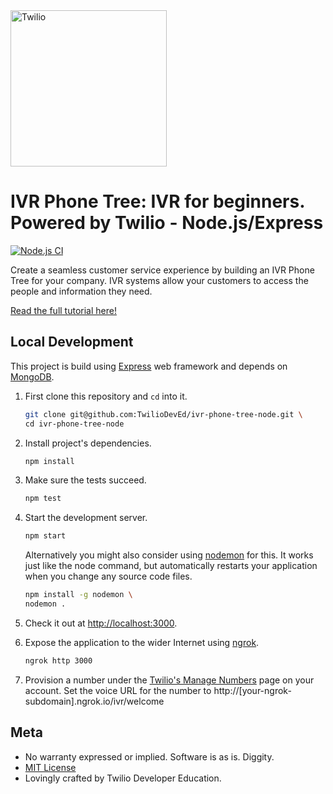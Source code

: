 ﻿<a href="https://www.twilio.com">
  <img src="https://static0.twilio.com/marketing/bundles/marketing/img/logos/wordmark-red.svg" alt="Twilio" width="250" />
</a>

# IVR Phone Tree: IVR for beginners. Powered by Twilio - Node.js/Express

[![Node.js CI](https://github.com/TwilioDevEd/ivr-phone-tree-node/actions/workflows/node.js.yml/badge.svg)](https://github.com/TwilioDevEd/ivr-phone-tree-node/actions/workflows/node.js.yml)

Create a seamless customer service experience by building an IVR Phone Tree for your company. IVR systems allow your customers to access the people and information they need.

[Read the full tutorial here!](https://www.twilio.com/docs/tutorials/walkthrough/ivr-phone-tree/node/express)

## Local Development

This project is build using [Express](http://expressjs.com/) web framework and
depends on [MongoDB](https://www.mongodb.com).


1. First clone this repository and `cd` into it.

   ```bash
   git clone git@github.com:TwilioDevEd/ivr-phone-tree-node.git \
   cd ivr-phone-tree-node
   ```
1. Install project's dependencies.

   ```bash
   npm install
   ```

1. Make sure the tests succeed.

   ```bash
   npm test
   ```

1. Start the development server.

   ```bash
   npm start
   ```

   Alternatively you might also consider using [nodemon](https://github.com/remy/nodemon) for this. It works just like
   the node command, but automatically restarts your application when you change any source code files.

   ```bash
   npm install -g nodemon \
   nodemon .
   ```

1. Check it out at [http://localhost:3000](http://localhost:3000).

1. Expose the application to the wider Internet using [ngrok](https://ngrok.com/).

   ```bash
   ngrok http 3000
   ```

1. Provision a number under the [Twilio's Manage Numbers](https://www.twilio.com/console/phone-numbers/incoming)
   page on your account. Set the voice URL for the number to http://[your-ngrok-subdomain].ngrok.io/ivr/welcome

## Meta

* No warranty expressed or implied. Software is as is. Diggity.
* [MIT License](http://www.opensource.org/licenses/mit-license.html)
* Lovingly crafted by Twilio Developer Education.
